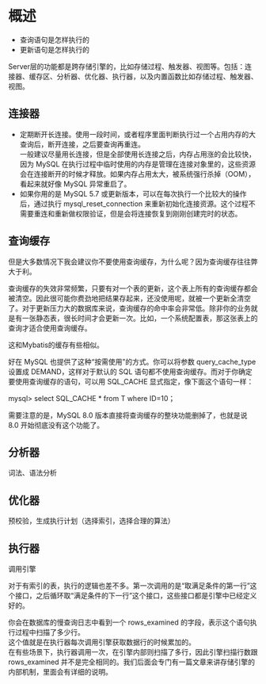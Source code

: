 # 概述

- 查询语句是怎样执行的
- 更新语句是怎样执行的

Server层的功能都是跨存储引擎的，比如存储过程、触发器、视图等。包括：连接器、缓存区、分析器、优化器、执行器，以及内置函数比如存储过程、触发器、视图。  

## 连接器

- 定期断开长连接。使用一段时间，或者程序里面判断执行过一个占用内存的大查询后，断开连接，之后要查询再重连。  
  一般建议尽量用长连接，但是全部使用长连接之后，内存占用涨的会比较快，因为 MySQL 在执行过程中临时使用的内存是管理在连接对象里的，这些资源会在连接断开的时候才释放。如果内存占用太大，被系统强行杀掉（OOM），看起来就好像 MySQL 异常重启了。  
- 如果你用的是 MySQL 5.7 或更新版本，可以在每次执行一个比较大的操作后，通过执行 mysql_reset_connection 来重新初始化连接资源。这个过程不需要重连和重新做权限验证，但是会将连接恢复到刚刚创建完时的状态。  

## 查询缓存

但是大多数情况下我会建议你不要使用查询缓存，为什么呢？因为查询缓存往往弊大于利。  

查询缓存的失效非常频繁，只要有对一个表的更新，这个表上所有的查询缓存都会被清空。因此很可能你费劲地把结果存起来，还没使用呢，就被一个更新全清空了。对于更新压力大的数据库来说，查询缓存的命中率会非常低。除非你的业务就是有一张静态表，很长时间才会更新一次。比如，一个系统配置表，那这张表上的查询才适合使用查询缓存。

这和Mybatis的缓存有些相似。  

好在 MySQL 也提供了这种“按需使用”的方式。你可以将参数 query_cache_type 设置成 DEMAND，这样对于默认的 SQL 语句都不使用查询缓存。而对于你确定要使用查询缓存的语句，可以用 SQL_CACHE 显式指定，像下面这个语句一样：

mysql> select SQL_CACHE * from T where ID=10；

需要注意的是，MySQL 8.0 版本直接将查询缓存的整块功能删掉了，也就是说 8.0 开始彻底没有这个功能了。

## 分析器

词法、语法分析

## 优化器

预校验，生成执行计划（选择索引，选择合理的算法）

## 执行器

调用引擎  

对于有索引的表，执行的逻辑也差不多。第一次调用的是“取满足条件的第一行”这个接口，之后循环取“满足条件的下一行”这个接口，这些接口都是引擎中已经定义好的。  

你会在数据库的慢查询日志中看到一个 rows_examined 的字段，表示这个语句执行过程中扫描了多少行。  
这个值就是在执行器每次调用引擎获取数据行的时候累加的。  
在有些场景下，执行器调用一次，在引擎内部则扫描了多行，因此引擎扫描行数跟 rows_examined 并不是完全相同的。我们后面会专门有一篇文章来讲存储引擎的内部机制，里面会有详细的说明。  
